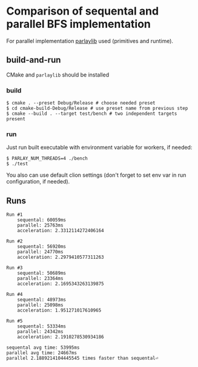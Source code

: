 # Comparison of sequental and parallel BFS implementation

For parallel implementation [parlaylib](https://github.com/cmuparlay/parlaylib) used (primitives and runtime).

## build-and-run

CMake and `parlaylib` should be installed

### build
```console
$ cmake . --preset Debug/Release # choose needed preset
$ cd cmake-build-Debug/Release # use preset name from previous step
$ cmake --build . --target test/bench # two independent targets present
```

### run
Just run built executable with environment variable for workers, if needed:
```console
$ PARLAY_NUM_THREADS=4 ./bench
$ ./test
```

You also can use default clion settings (don't forget to set env var in run configuration, if needed).

## Runs

```
Run #1
	sequental: 60059ms
	parallel: 25763ms
	acceleration: 2.3312114272406164

Run #2
	sequental: 56920ms
	parallel: 24770ms
	acceleration: 2.2979410577311263

Run #3
	sequental: 50689ms
	parallel: 23364ms
	acceleration: 2.1695343263139875

Run #4
	sequental: 48973ms
	parallel: 25098ms
	acceleration: 1.951271017610965

Run #5
	sequental: 53334ms
	parallel: 24342ms
	acceleration: 2.1910278530934186

sequental avg time: 53995ms
parallel avg time: 24667ms
parallel 2.1889214104445545 times faster than sequental⏎ 
```
